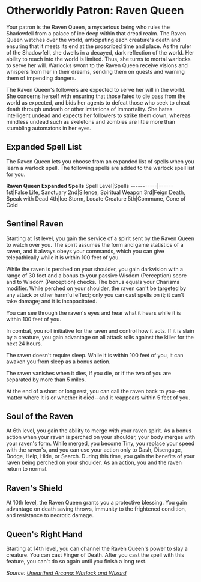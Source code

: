 # Otherworldly Patron: Raven Queen
Your patron is the Raven Queen, a mysterious being who rules the Shadowfell from a palace of ice deep within that dread realm. The Raven Queen watches over the world, anticipating each creature's death and ensuring that it meets its end at the proscribed time and place. As the ruler of the Shadowfell, she dwells in a decayed, dark reflection of the world. Her ability to reach into the world is limited. Thus, she turns to mortal warlocks to serve her will. Warlocks sworn to the Raven Queen receive visions and whispers from her in their dreams, sending them on quests and warning them of impending dangers.

The Raven Queen's followers are expected to serve her will in the world. She concerns herself with ensuring that those fated to die pass from the world as expected, and bids her agents to defeat those who seek to cheat death through undeath or other imitations of immortality. She hates intelligent undead and expects her followers to strike them down, whereas mindless undead such as skeletons and zombies are little more than stumbling automatons in her eyes.

## Expanded Spell List
The Raven Queen lets you choose from an expanded list of spells when you learn a warlock spell. The following spells are added to the warlock spell list for you.

**Raven Queen Expanded Spells**
Spell Level|Spells
-----------|------
1st|False Life, Sanctuary
2nd|Silence, Spiritual Weapon
3rd|Feign Death, Speak with Dead
4th|Ice Storm, Locate Creature
5th|Commune, Cone of Cold

## Sentinel Raven
Starting at 1st level, you gain the service of a spirit sent by the Raven Queen to watch over you. The spirit assumes the form and game statistics of a raven, and it always obeys your commands, which you can give telepathically while it is within 100 feet of you.

While the raven is perched on your shoulder, you gain darkvision with a range of 30 feet and a bonus to your passive Wisdom (Perception) score and to Wisdom (Perception) checks. The bonus equals your Charisma modifier. While perched on your shoulder, the raven can't be targeted by any attack or other harmful effect; only you can cast spells on it; it can't take damage; and it is incapacitated.

You can see through the raven's eyes and hear what it hears while it is within 100 feet of you.

In combat, you roll initiative for the raven and control how it acts. If it is slain by a creature, you gain advantage on all attack rolls against the killer for the next 24 hours.

The raven doesn't require sleep. While it is within 100 feet of you, it can awaken you from sleep as a bonus action.

The raven vanishes when it dies, if you die, or if the two of you are separated by more than 5 miles.

At the end of a short or long rest, you can call the raven back to you--no matter where it is or whether it died--and it reappears within 5 feet of you.

## Soul of the Raven
At 6th level, you gain the ability to merge with your raven spirit. As a bonus action when your raven is perched on your shoulder, your body merges with your raven's form. While merged, you become Tiny, you replace your speed with the raven's, and you can use your action only to Dash, Disengage, Dodge, Help, Hide, or Search. During this time, you gain the benefits of your raven being perched on your shoulder. As an action, you and the raven return to normal.

## Raven's Shield
At 10th level, the Raven Queen grants you a protective blessing. You gain advantage on death saving throws, immunity to the frightened condition, and resistance to necrotic damage.

## Queen's Right Hand
Starting at 14th level, you can channel the Raven Queen's power to slay a creature. You can cast Finger of Death. After you cast the spell with this feature, you can't do so again until you finish a long rest.

*Source: [Unearthed Arcana: Warlock and Wizard](https://dnd.wizards.com/articles/unearthed-arcana/warlock-and-wizard)*
